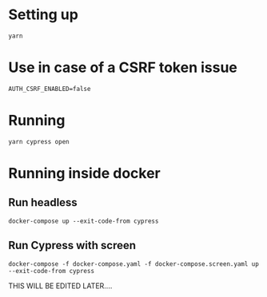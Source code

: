 # Setting up

```shell
yarn
```

# Use in case of a CSRF token issue

```shell
AUTH_CSRF_ENABLED=false
```

# Running

```shell
yarn cypress open
```



# Running inside docker

## Run headless

```shell
docker-compose up --exit-code-from cypress
```

## Run Cypress with screen

```shell
docker-compose -f docker-compose.yaml -f docker-compose.screen.yaml up --exit-code-from cypress
```


THIS WILL BE EDITED LATER....
